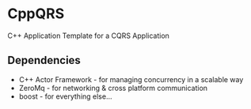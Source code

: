 # CppQRS
C++ Application Template for a CQRS Application

## Dependencies

* C++ Actor Framework - for managing concurrency in a scalable way
* ZeroMq - for networking & cross platform communication
* boost - for everything else...

